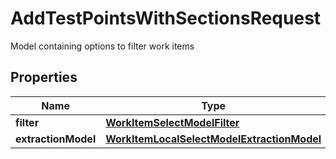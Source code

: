 

# AddTestPointsWithSectionsRequest

Model containing options to filter work items

## Properties

| Name | Type | Description | Notes |
|------------ | ------------- | ------------- | -------------|
|**filter** | [**WorkItemSelectModelFilter**](WorkItemSelectModelFilter.md) |  |  |
|**extractionModel** | [**WorkItemLocalSelectModelExtractionModel**](WorkItemLocalSelectModelExtractionModel.md) |  |  [optional] |



